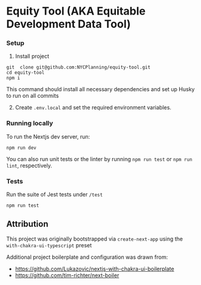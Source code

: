 # Equity Tool (AKA Equitable Development Data Tool)

### Setup
1.  Install project
```
git  clone git@github.com:NYCPlanning/equity-tool.git
cd equity-tool
npm i
```

This command should install all necessary dependencies and set up Husky to run on all commits

2. Create `.env.local` and set the required environment variables.


### Running locally
To run the Nextjs dev server, run:
```
npm run dev
```

You can also run unit tests or the linter by running `npm run test` or `npm run lint`, respectively.

### Tests
Run the suite of Jest tests under `/test`
```
npm run test
```



## Attribution

This project was originally bootstrapped via `create-next-app` using the `with-chakra-ui-typescript` preset

Additional project boilerplate and configuration was drawn from:
* https://github.com/Lukazovic/nextjs-with-chakra-ui-boilerplate
* https://github.com/tim-richter/next-boiler

